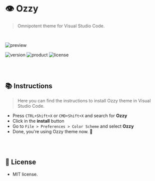 # 👁 Ozzy
> Omnipotent theme for Visual Studio Code.

<br>

![preview](https://i.imgur.com/k7DjuUg.png)

![version](https://img.shields.io/badge/VERSION-1.0.2-brightgreen.svg?style=for-the-badge)
![product](https://img.shields.io/badge/VSCODE-1.48.0-purple.svg?style=for-the-badge)
![license](https://img.shields.io/badge/LICENSE-MIT-blue.svg?style=for-the-badge)

<br><br>

## 📚 Instructions
> Here you can find the instructions to install Ozzy theme in Visual Studio Code.

* Press `CTRL+Shift+X` or `CMD+Shift+X` and search for **Ozzy**
* Click in the **install** button
* Go to `File > Preferences > Color Scheme` and select **Ozzy**
* Done, you're using Ozzy theme now. 🤩

<br><br>

## 📄 License
- MIT license.